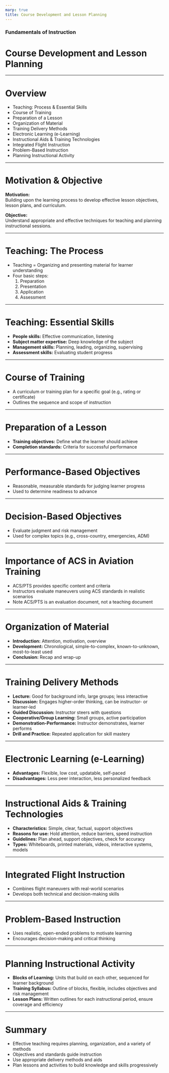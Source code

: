 ```yaml
---
marp: true
title: Course Development and Lesson Planning
---
```


### Fundamentals of Instruction

# Course Development and Lesson Planning

---

# Overview

- Teaching: Process & Essential Skills
- Course of Training
- Preparation of a Lesson
- Organization of Material
- Training Delivery Methods
- Electronic Learning (e-Learning)
- Instructional Aids & Training Technologies
- Integrated Flight Instruction
- Problem-Based Instruction
- Planning Instructional Activity

---

# Motivation & Objective

**Motivation:**  
Building upon the learning process to develop effective lesson objectives, lesson plans, and curriculum.

**Objective:**  
Understand appropriate and effective techniques for teaching and planning instructional sessions.

---

# Teaching: The Process

- Teaching = Organizing and presenting material for learner understanding
- Four basic steps:
  1. Preparation
  2. Presentation
  3. Application
  4. Assessment

---

# Teaching: Essential Skills

- **People skills:** Effective communication, listening
- **Subject matter expertise:** Deep knowledge of the subject
- **Management skills:** Planning, leading, organizing, supervising
- **Assessment skills:** Evaluating student progress

---

# Course of Training

- A curriculum or training plan for a specific goal (e.g., rating or certificate)
- Outlines the sequence and scope of instruction

---

# Preparation of a Lesson

- **Training objectives:** Define what the learner should achieve
- **Completion standards:** Criteria for successful performance

---

# Performance-Based Objectives

- Reasonable, measurable standards for judging learner progress
- Used to determine readiness to advance

---

# Decision-Based Objectives

- Evaluate judgment and risk management
- Used for complex topics (e.g., cross-country, emergencies, ADM)

---

# Importance of ACS in Aviation Training

- ACS/PTS provides specific content and criteria
- Instructors evaluate maneuvers using ACS standards in realistic scenarios
- Note ACS/PTS is an evaluation document, not a teaching document

---

# Organization of Material

- **Introduction:** Attention, motivation, overview
- **Development:** Chronological, simple-to-complex, known-to-unknown, most-to-least used
- **Conclusion:** Recap and wrap-up

---

# Training Delivery Methods

- **Lecture:** Good for background info, large groups; less interactive
- **Discussion:** Engages higher-order thinking, can be instructor- or learner-led
- **Guided Discussion:** Instructor steers with questions
- **Cooperative/Group Learning:** Small groups, active participation
- **Demonstration-Performance:** Instructor demonstrates, learner performs
- **Drill and Practice:** Repeated application for skill mastery

---

# Electronic Learning (e-Learning)

- **Advantages:** Flexible, low cost, updatable, self-paced
- **Disadvantages:** Less peer interaction, less personalized feedback

---

# Instructional Aids & Training Technologies

- **Characteristics:** Simple, clear, factual, support objectives
- **Reasons for use:** Hold attention, reduce barriers, speed instruction
- **Guidelines:** Plan ahead, support objectives, check for accuracy
- **Types:** Whiteboards, printed materials, videos, interactive systems, models

---

# Integrated Flight Instruction

- Combines flight maneuvers with real-world scenarios
- Develops both technical and decision-making skills

---

# Problem-Based Instruction

- Uses realistic, open-ended problems to motivate learning
- Encourages decision-making and critical thinking

---

# Planning Instructional Activity

- **Blocks of Learning:** Units that build on each other, sequenced for learner background
- **Training Syllabus:** Outline of blocks, flexible, includes objectives and risk management
- **Lesson Plans:** Written outlines for each instructional period, ensure coverage and efficiency

---

# Summary

- Effective teaching requires planning, organization, and a variety of methods
- Objectives and standards guide instruction
- Use appropriate delivery methods and aids
- Plan lessons and activities to build knowledge and skills progressively
